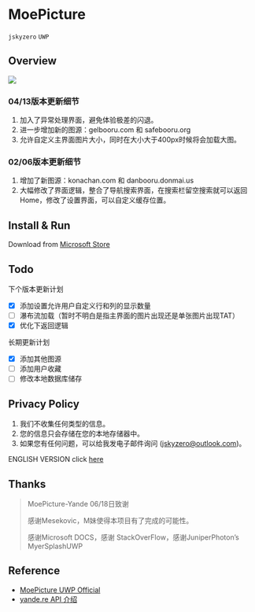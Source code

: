 # MoePicture
`jskyzero` `UWP`

## Overview

![](https://jskyzero.github.io//MoePicture/assets/images/17.winter/1.gif)

### 04/13版本更新细节
1. 加入了异常处理界面，避免体验极差的闪退。
2. 进一步增加新的图源：gelbooru.com 和 safebooru.org
3. 允许自定义主界面图片大小，同时在大小大于400px时候将会加载大图。

### 02/06版本更新细节
1. 增加了新图源：konachan.com 和 danbooru.donmai.us
2. 大幅修改了界面逻辑，整合了导航搜索界面，在搜索栏留空搜索就可以返回Home，修改了设置界面，可以自定义缓存位置。

<!-- + 增加了新图源：konachan.com 和 danbooru.donmai.us

![](https://jskyzero.github.io//MoePicture/assets/images/17.winter/1.gif)

+ 新的页面布局

![](https://jskyzero.github.io//MoePicture/assets/images/17.winter/2.gif)

+ 修改了设置界面，可以自定义缓存位置。

![](https://jskyzero.github.io//MoePicture/assets/images/17.winter/3.gif) -->

<!--
### 11/27版本UI界面更新细节

+ Acrylic Material

![](https://jskyzero.github.io//MoePicture/assets/images/gif/1.gif)

+ Reveal Highlight 

![](https://jskyzero.github.io//MoePicture/assets/images/gif/2.gif)

+ New Pane Background

![](https://jskyzero.github.io//MoePicture/assets/images/gif/3.gif)

### 06/18版本UI界面
![](https://jskyzero.github.io/MoePicture/assets/images/6.18.1.png)
![](https://jskyzero.github.io/MoePicture/assets/images/6.18.5.png)

-->

## Install & Run

Download from [Microsoft Store](https://www.microsoft.com/zh-cn/store/p/moepicture/9n7qlfkl7zrh?rtc=1)

## Todo

下个版本更新计划
+ [x] 添加设置允许用户自定义行和列的显示数量
+ [ ] 瀑布流加载（暂时不明白是指主界面的图片出现还是单张图片出现TAT）
+ [x] 优化下返回逻辑

长期更新计划
+ [x] 添加其他图源
+ [ ] 添加用户收藏
+ [ ] 修改本地数据库储存

## Privacy Policy

1. 我们不收集任何类型的信息。
2. 您的信息只会存储在您的本地存储器中。
3. 如果您有任何问题，可以给我发电子邮件询问 (jskyzero@outlook.com)。

ENGLISH VERSION click [here](https://jskyzero.github.io/MoePicture/2018/03/28/privacy_policy.html)

## Thanks

> MoePicture-Yande 06/18日致谢
>
> 感谢Mesekovic，M妹使得本项目有了完成的可能性。
>
> 感谢Microsoft DOCS，感谢 StackOverFlow，感谢JuniperPhoton’s MyerSplashUWP

## Reference

+ [MoePicture UWP Official](https://jskyzero.github.io/MoePicture/)
+ [yande.re API 介绍](https://jskyzero.github.io/MoePicture/2017/05/12/API.html)
